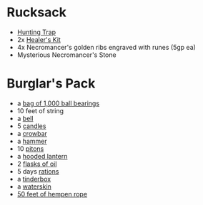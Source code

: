 # Rucksack
- [Hunting Trap](https://2014.5e.tools/items.html#hunting%20trap_phb)
- 2x [Healer's Kit](https://2014.5e.tools/items.html#healer's%20kit_phb)
- 4x Necromancer's golden ribs engraved with runes (5gp ea)
- Mysterious Necromancer's Stone
# Burglar's Pack
- a [bag of 1,000 ball bearings](https://2014.5e.tools/items.html#ball%20bearings%20\(bag%20of%201%2c000\)_phb)
- 10 feet of string
- a [bell](https://2014.5e.tools/items.html#bell_phb)
- 5 [candles](https://2014.5e.tools/items.html#candle_phb)
- a [crowbar](https://2014.5e.tools/items.html#crowbar_phb)
- a [hammer](https://2014.5e.tools/items.html#hammer_phb)
- 10 [pitons](https://2014.5e.tools/items.html#piton_phb)
- a [hooded lantern](https://2014.5e.tools/items.html#hooded%20lantern_phb)
- 2 [flasks of oil](https://2014.5e.tools/items.html#oil%20\(flask\)_phb)
- 5 days [rations](https://2014.5e.tools/items.html#rations%20\(1%20day\)_phb)
- a [tinderbox](https://2014.5e.tools/items.html#tinderbox_phb)
- a [waterskin](https://2014.5e.tools/items.html#waterskin_phb)
- [50 feet of hempen rope](https://2014.5e.tools/items.html#hempen%20rope%20\(50%20feet\)_phb)